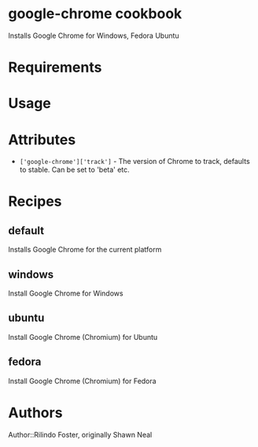 # google-chrome cookbook

Installs Google Chrome for Windows, Fedora Ubuntu

# Requirements

# Usage

# Attributes

* `['google-chrome']['track']` - The version of Chrome to track, defaults to stable. Can be set to 'beta' etc.

# Recipes

default
-------
Installs Google Chrome for the current platform

windows
-------
Install Google Chrome for Windows

ubuntu
-------
Install Google Chrome (Chromium) for Ubuntu

fedora
-------
Install Google Chrome (Chromium) for Fedora

# Authors

Author::Rilindo Foster, originally Shawn Neal
